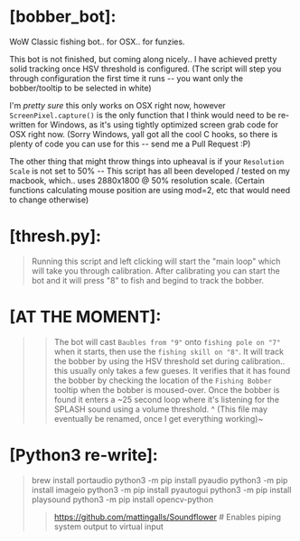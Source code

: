 # [bobber_bot]:
WoW Classic fishing bot.. for OSX.. for funzies.

This bot is not finished, but coming along nicely.. I have achieved pretty solid tracking once HSV threshold is configured.
(The script will step you through configuration the first time it runs -- you want only the bobber/tooltip to be selected in white)

I'm *pretty sure* this only works on OSX right now, however `ScreenPixel.capture()` is the only function that I think would need to be re-written for Windows, as it's using tightly optimized screen grab code for OSX right now. (Sorry Windows, yall got all the cool C hooks, so there is plenty of code you can use for this -- send me a Pull Request :P)

The other thing that might throw things into upheaval is if your `Resolution Scale` is not set to 50% -- This  script has all been developed / tested on my macbook, which.. uses 2880x1800 @ 50% resolution scale. (Certain functions calculating mouse position are using mod=2, etc that would need to change otherwise)


# [thresh.py]:
> Running this script and left clicking will start the "main loop" which will take you through calibration. 
> After calibrating you can start the bot and it will press "8" to fish and begind to track the bobber.
# [AT THE MOMENT]: 
> > The bot will cast `Baubles from "9"` onto `fishing pole on "7"` when it starts, then use the `fishing skill on "8"`.
> > It will track the bobber by using the HSV threshold set during calibration.. this usually only takes a few gueses.
> > It verifies that it has found the bobber by checking the location of the `Fishing Bobber` tooltip when the bobber is moused-over.
> > Once the bobber is found it enters a ~25 second loop where it's listening for the SPLASH sound using a volume threshold.
^ (This file may eventually be renamed, once I get everything working)~

# [Python3 re-write]:
> brew install portaudio
> python3 -m pip install pyaudio
> python3 -m pip install imageio
> python3 -m pip install pyautogui
> python3 -m pip install playsound
> python3 -m pip install opencv-python
> > https://github.com/mattingalls/Soundflower # Enables piping system output to virtual input